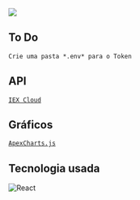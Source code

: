 ![](https://mediarsolutions.com/wp-content/uploads/2021/02/teste_tecnico_front.png)

## To Do
`Crie uma pasta *.env* para o Token`

## API
<a href='https://iexcloud.io/'>`IEX Cloud`</a>

## Gráficos
<a href='https://apexcharts.com/'>`ApexCharts.js`</a>

## Tecnologia usada
 <img src='https://img.shields.io/badge/-React-05122A?style=flat&logo=react' alt='React' />

